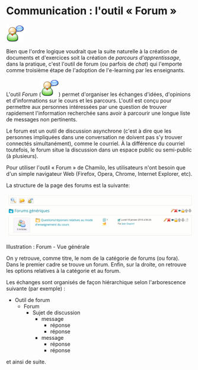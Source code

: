 # Communication : l'outil « Forum »

![](../../.gitbook/assets/image76%20%281%29.png)

Bien que l'ordre logique voudrait que la suite naturelle à la création de documents et d'exercices soit la création de _parcours d'apprentissage_, dans la pratique, c'est l'outil de forum \(ou parfois de _chat_\) qui l'emporte comme troisième étape de l'adoption de l'e-learning par les enseignants.

L'outil _Forum_ \(![](../../.gitbook/assets/image76%20%281%29.png)\) permet d'organiser les échanges d'idées, d'opinions et d'informations sur le cours et les parcours. L'outil est conçu pour permettre aux personnes intéressées par une question de trouver rapidement l'information recherchée sans avoir à parcourir une longue liste de messages non pertinents.

Le forum est un outil de discussion asynchrone \(c'est à dire que les personnes impliquées dans une conversation ne doivent pas s'y trouver connectés simultanément\), comme le courriel. À la différence du courriel toutefois, le forum situe la discussion dans un espace public ou semi-public \(à plusieurs\).

Pour utiliser l'outil « Forum » de Chamilo, les utilisateurs n'ont besoin que d'un simple navigateur Web \(Firefox, Opera, Chrome, Internet Explorer, etc\).

La structure de la page des forums est la suivante:

![](../../.gitbook/assets/image77%20%281%29.png)

Illustration : Forum - Vue générale

On y retrouve, comme titre, le nom de la catégorie de forums \(ou fora\). Dans le premier cadre se trouve un forum. Enfin, sur la droite, on retrouve les options relatives à la catégorie et au forum.

Les échanges sont organisés de façon hiérarchique selon l'arborescence suivante \(par exemple\) :

* Outil de forum
  * Forum
    * Sujet de discussion
      * message
        * réponse
        * réponse
      * message
        * réponse
        * réponse

et ainsi de suite.


